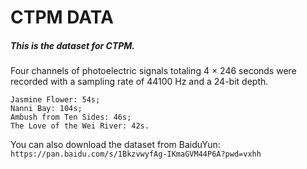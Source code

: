 # CTPM DATA

##### This is the dataset for CTPM.

Four channels of photoelectric signals totaling 4 × 246 seconds were recorded with a sampling rate of 44100 Hz and a 24-bit depth.

```
Jasmine Flower: 54s; 
Nanni Bay: 104s; 
Ambush from Ten Sides: 46s; 
The Love of the Wei River: 42s. 
```

You can also download the dataset from BaiduYun: ```https://pan.baidu.com/s/1BkzvwyfAg-IKmaGVM44P6A?pwd=vxhh```
